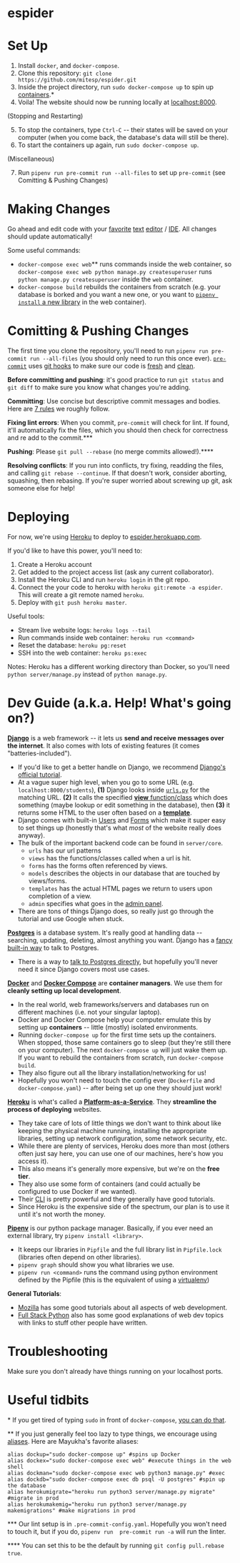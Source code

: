 # espider

# Set Up
1. Install `docker`, and `docker-compose`.
2. Clone this repository: `git clone https://github.com/mitesp/espider.git`
3. Inside the project directory, run `sudo docker-compose up` to spin up
   [containers](https://www.docker.com/resources/what-container).\*
4. Voila! The website should now be running locally at [localhost:8000](http://localhost:8000/).

(Stopping and Restarting)

5. To stop the containers, type `Ctrl-C` -- their states will be saved on your computer (when you
   come back, the database's data will still be there).
6. To start the containers up again, run `sudo docker-compose up`.

(Miscellaneous)

7. Run `pipenv run pre-commit run --all-files` to set up `pre-commit` (see Comitting & Pushing
   Changes)

# Making Changes
Go ahead and edit code with your [favorite](https://code.visualstudio.com/)
[text](https://www.sublimetext.com/) [editor](https://www.vim.org/) /
[IDE](https://www.jetbrains.com/pycharm/). All changes should update automatically!

Some useful commands:
* `docker-compose exec web`\*\* runs commands inside the web container, so `docker-compose exec web
  python manage.py createsuperuser` runs `python manage.py createsuperuser` inside the `web`
container.
* `docker-compose build` rebuilds the containers from scratch (e.g. your database is borked and you
  want a new one, or you want to [`pipenv install` a new library](https://pipenv.pypa.io/en/latest/)
in the web container).

# Comitting & Pushing Changes
The first time you clone the repository, you'll need to run `pipenv run pre-commit run --all-files`
(you should only need to run this once ever). [`pre-commit`](https://pre-commit.com/) uses [git
hooks](https://git-scm.com/book/en/v2/Customizing-Git-Git-Hooks) to make sure our code is
[fresh](https://stackoverflow.com/questions/8503559/what-is-linting) and
[clean](https://ocw.mit.edu/ans7870/6/6.005/s16/classes/04-code-review/).

**Before committing and pushing**: it's good practice to run `git status` and `git diff` to make
sure you know what changes you're adding.

**Committing**: Use concise but descriptive commit messages and bodies. Here are [7
rules](https://chris.beams.io/posts/git-commit/#seven-rules) we roughly follow.

**Fixing lint errors**: When you commit, `pre-commit` will check for lint. If found, it'll
automatically fix the files, which you should then check for correctness and re add to the
commit.\*\*\*

**Pushing**: Please `git pull --rebase` (no merge commits allowed!).\*\*\*\*

**Resolving conflicts**: If you run into conflicts, try fixing, readding the files, and calling `git
rebase --continue`. If that doesn't work, consider aborting, squashing, then rebasing. If you're
super worried about screwing up git, ask someone else for help!

# Deploying
For now, we're using [Heroku](https://www.heroku.com/) to deploy to
[espider.herokuapp.com](https://espider.herokuapp.com/).

If you'd like to have this power, you'll need to:
1. Create a Heroku account
2. Get added to the project access list (ask any current collaborator).
3. Install the Heroku CLI and run `heroku login` in the git repo.
4. Connect the your code to heroku with `heroku git:remote -a espider`. This will create a git
   remote named `heroku`.
5. Deploy with `git push heroku master`.

Useful tools:
* Stream live website logs: `heroku logs --tail`
* Run commands inside web container: `heroku run <command>`
* Reset the database: `heroku pg:reset`
* SSH into the web container: `heroku ps:exec`

Notes: Heroku has a different working directory than Docker, so you'll need `python
server/manage.py` instead of `python manage.py`.

# Dev Guide (a.k.a. Help! What's going on?)
[**Django**](https://www.djangoproject.com/) is a web framework -- it lets us **send and receive
messages over the internet**. It also comes with lots of existing features (it comes
"batteries-included").
* If you'd like to get a better handle on Django, we recommend [Django's official
  tutorial](https://docs.djangoproject.com/en/3.0/intro/tutorial01/).
* At a vague super high level, when you go to some URL (e.g. `localhost:8000/students`), **(1)**
  Django looks inside [`urls.py`](https://docs.djangoproject.com/en/3.0/topics/http/urls/) for the
matching URL. **(2)** It calls the specified [**view**
function/class](https://docs.djangoproject.com/en/3.0/topics/http/views/) which does something
(maybe lookup or edit something in the database), then **(3)** it returns some HTML to the user
often based on a [**template**](https://docs.djangoproject.com/en/3.0/topics/templates/).
* Django comes with built-in [Users](https://docs.djangoproject.com/en/3.0/topics/auth/) and
  [Forms](https://docs.djangoproject.com/en/3.0/topics/forms/) which make it super easy to set
things up (honestly that's what *most* of the website really does anyway).
* The bulk of the important backend code can be found in `server/core`.
    * `urls` has our url patterns
    * `views` has the functions/classes called when a url is hit.
    * `forms` has the forms often referenced by views.
    * `models` describes the objects in our database that are touched by views/forms.
    * `templates` has the actual HTML pages we return to users upon completion of a view.
    * `admin` specifies what goes in the [admin panel](https://docs.djangoproject.com/en/3.0/ref/contrib/admin/).
* There are tons of things Django does, so really just go through the tutorial and use Google when
  stuck.

[**Postgres**](https://www.postgresql.org/) is a database system. It's really good at handling data
-- searching, updating, deleting, almost anything you want. Django has a [fancy built-in
way](https://www.fullstackpython.com/django-orm.html) to talk to Postgres.
* There is a way to [talk to Postgres directly](http://postgresguide.com/utilities/psql.html), but
  hopefully you'll never need it since Django covers most use cases.

[**Docker**](https://www.docker.com/) and [**Docker Compose**](https://docs.docker.com/compose/) are
**container managers**. We use them for **cleanly setting up local development**.
* In the real world, web frameworks/servers and databases run on different machines (i.e. not your
  singular laptop).
* Docker and Docker Compose help your computer emulate this by setting up **containers** -- little
  (mostly) isolated environments.
* Running `docker-compose up` for the first time sets up the containers. When stopped, those same
  containers go to sleep (but they're still there on your computer). The next  `docker-compose up`
will just wake them up. If you want to rebuild the containers from scratch, run `docker-compose
build`.
* They also figure out all the library installation/networking for us!
* Hopefully you won't need to touch the config ever (`Dockerfile` and `docker-compose.yaml`) --
  after being set up one they should just work!

[**Heroku**](https://www.heroku.com/) is what's called a
[**Platform-as-a-Service**](https://en.wikipedia.org/wiki/Platform_as_a_service). They **streamline
the process of deploying** websites.
* They take care of lots of little things we don't want to think about like keeping the physical
  machine running, installing the appropriate libraries, setting up network configuration, some
network security, etc.
* While there are plenty of services, Heroku does more than most (others often just say here, you
  can use one of our machines, here's how you access it).
* This also means it's generally more expensive, but we're on the **free tier**.
* They also use some form of containers (and could actually be configured to use Docker if we
  wanted).
* Their [CLI](https://devcenter.heroku.com/articles/heroku-cli) is pretty powerful and they
  generally have good tutorials.
* Since Heroku is the expensive side of the spectrum, our plan is to use it until it's not worth the
  money.

[**Pipenv**](https://pipenv.pypa.io/en/latest/) is our python package manager. Basically, if you
ever need an external library, try `pipenv install <library>`.
* It keeps our libraries in `Pipfile` and the full library list in `Pipfile.lock` (libraries often
  depend on other libraries).
* `pipenv graph` should show you what libraries we use.
* `pipenv run <command>` runs the command using python environment defined by the Pipfile (this is
  the equivalent of using a [virtualenv](https://docs.python-guide.org/dev/virtualenvs/))

**General Tutorials**:
* [Mozilla](https://developer.mozilla.org/en-US/docs/Web) has some good tutorials about all aspects
  of web development.
* [Full Stack Python](https://www.fullstackpython.com/) also has some good explanations of web dev
  topics with links to stuff other people have written.

# Troubleshooting
Make sure you don't already have things running on your localhost ports.

# Useful tidbits
\* If you get tired of typing `sudo` in front of  `docker-compose`, [you can do
that](https://docs.docker.com/engine/install/linux-postinstall/).

\*\* If you just generally feel too lazy to type things, we encourage using
[aliases](https://tldp.org/LDP/abs/html/aliases.html).
Here are Mayukha's favorite aliases:

    alias dockup="sudo docker-compose up" #spins up Docker
    alias dockex="sudo docker-compose exec web" #execute things in the web shell
    alias dockman="sudo docker-compose exec web python3 manage.py" #exec
    alias dockdb="sudo docker-compose exec db psql -U postgres" #spin up the database
    alias herokumigrate="heroku run python3 server/manage.py migrate" #migrate in prod
    alias herokumakemig="heroku run python3 server/manage.py makemigrations" #make migrations in prod

 \*\*\* Our lint setup is in `.pre-commit-config.yaml`. Hopefully you won't need to touch it, but if
you do, `pipenv run  pre-commit run -a` will run the linter.

 \*\*\*\* You can set this to be the default by running `git config pull.rebase true`.

